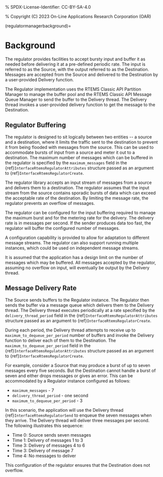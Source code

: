 % SPDX-License-Identifier: CC-BY-SA-4.0

% Copyright (C) 2023 On-Line Applications Research Corporation (OAR)

(regulatormanagerbackground)=

# Background

The regulator provides facilities to accept bursty input and buffer it
as needed before delivering it at a pre-defined periodic rate. The input
is referred to as the Source, with the output referred to as the
Destination. Messages are accepted from the Source and delivered to
the Destination by a user-provided Delivery function.

The Regulator implementation uses the RTEMS Classic API Partition Manager
to manage the buffer pool and the RTEMS Classic API Message Queue
Manager to send the buffer to the Delivery thread. The Delivery thread
invokes a user-provided delivery function to get the message to the
Destination.

## Regulator Buffering

The regulator is designed to sit logically between two entities -- a
source and a destination, where it limits the traffic sent to the
destination to prevent it from being flooded with messages from the
source. This can be used to accommodate bursts of input from a source
and meter it out to a destination. The maximum number of messages
which can be buffered in the regulator is specified by the
`maximum_messages` field in the {ref}`InterfaceRtemsRegulatorAttributes`
structure passed as an argument to {ref}`InterfaceRtemsRegulatorCreate`.

The regulator library accepts an input stream of messages from a
source and delivers them to a destination. The regulator assumes that the
input stream from the source contains sporadic bursts of data which can
exceed the acceptable rate of the destination. By limiting the message rate,
the regulator prevents an overflow of messages.

The regulator can be configured for the input buffering required to manage
the maximum burst and for the metering rate for the delivery. The delivery
rate is in messages per second. If the sender produces data too fast,
the regulator will buffer the configured number of messages.

A configuration capability is provided to allow for adaptation to different
message streams. The regulator can also support running multiple instances,
which could be used on independent message streams.

It is assumed that the application has a design limit on the number of
messages which may be buffered. All messages accepted by the regulator,
assuming no overflow on input, will eventually be output by the Delivery
thread.

## Message Delivery Rate

The Source sends buffers to the Regulator instance. The Regulator
then sends the buffer via a message queue which delivers them to the
Delivery thread. The Delivery thread executes periodically at a rate
specified by the `delivery_thread_period` field in the
{ref}`InterfaceRtemsRegulatorAttributes` structure passed as an argument
to {ref}`InterfaceRtemsRegulatorCreate`.

During each period, the Delivery thread attempts to receive
up to `maximum_to_dequeue_per_period` number of buffers and
invoke the Delivery function to deliver each of them to the
Destination. The `maximum_to_dequeue_per_period` field in the
{ref}`InterfaceRtemsRegulatorAttributes` structure passed as an argument
to {ref}`InterfaceRtemsRegulatorCreate`.

For example, consider a Source that may produce a burst of up to seven
messages every five seconds. But the Destination cannot handle a burst
of seven and either drops messages or gives an error. This can be
accommodated by a Regulator instance configured as follows:

- `maximum_messages` - 7
- `delivery_thread_period` - one second
- `maximum_to_dequeue_per_period` - 3

In this scenario, the application will use the Delivery thread
{ref}`InterfaceRtemsRegulatorSend` to enqueue the seven messages when they
arrive. The Delivery thread will deliver three messages per second. The
following illustrates this sequence:

- Time 0: Source sends seven messages
- Time 1: Delivery of messages 1 to 3
- Time 3: Delivery of messages 4 to 6
- Time 3: Delivery of message 7
- Time 4: No messages to deliver

This configuration of the regulator ensures that the Destination does
not overflow.
